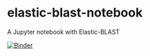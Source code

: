 # elastic-blast-notebook
A Jupyter notebook with Elastic-BLAST

[![Binder](https://mybinder.org/badge_logo.svg)](https://mybinder.org/v2/gh/boratyng/elastic-blast-notebook/HEAD?labpath=virome-eb.ipynb)

